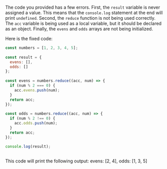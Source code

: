 The code you provided has a few errors. First, the `result` variable is never assigned a value. This means that the `console.log` statement at the end will print `undefined`. Second, the `reduce` function is not being used correctly. The `acc` variable is being used as a local variable, but it should be declared as an object. Finally, the `evens` and `odds` arrays are not being initialized.

Here is the fixed code:
```javascript
const numbers = [1, 2, 3, 4, 5];
​
const result = {
  evens: [],
  odds: []
};
​
const evens = numbers.reduce((acc, num) => {
  if (num % 2 === 0) {
    acc.evens.push(num);
  }
  return acc;
});
​
const odds = numbers.reduce((acc, num) => {
  if (num % 2 !== 0) {
    acc.odds.push(num);
  }
  return acc;
});
​
console.log(result);
​
```

This code will print the following output:
  evens: [2, 4],
  odds: [1, 3, 5]


​
